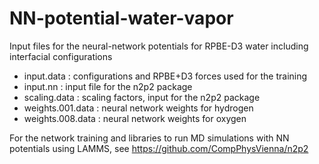 # NN-potential-water-vapor

Input files for the neural-network potentials for RPBE-D3 water including 
interfacial configurations

- input.data : configurations and RPBE+D3 forces used for the training
- input.nn : input file for the n2p2 package
- scaling.data  : scaling factors, input for the n2p2 package
- weights.001.data : neural network weights for hydrogen
- weights.008.data : neural network weights for oxygen

For the network training and libraries to run MD simulations with NN potentials
using LAMMS, see https://github.com/CompPhysVienna/n2p2
